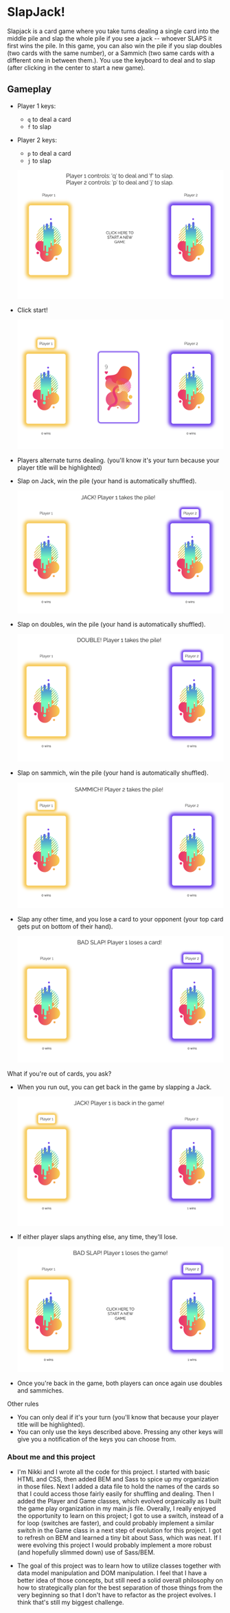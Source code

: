 # SlapJack!
Slapjack is a card game where you take turns dealing a single card into the middle pile and slap the whole pile if you see a jack -- 
whoever SLAPS it first wins the pile. In this game, you can also win the pile if you slap doubles (two cards with the same number),
or a Sammich (two same cards with a different one in between them.). You use the keyboard to deal and to slap (after clicking in the 
center to start a new game).

## Gameplay
* Player 1 keys: 
  - `q` to deal a card
  - `f` to slap

* Player 2 keys:
    - `p` to deal a card
    - `j` to slap
  
  ![Beginning game, before clicking start](./assets/readme-images/before_start_click.png)

* Click start!

  ![After clicking start](./assets/readme-images/after_start_click.png)
    
* Players alternate turns dealing. (you'll know it's your turn because your player title will be highlighted)
* Slap on Jack, win the pile (your hand is automatically shuffled).

  ![Jack slap](./assets/readme-images/jack.png)

* Slap on doubles, win the pile (your hand is automatically shuffled).

  ![Double slap](./assets/readme-images/double.png)

* Slap on sammich, win the pile (your hand is automatically shuffled).
  
  ![Sammich slap](./assets/readme-images/sammich.png)
  
* Slap any other time, and you lose a card to your opponent (your top card gets put on bottom of their hand).

  ![Bad slap](./assets/readme-images/bad_slap_card.png)

What if you're out of cards, you ask?
* When you run out, you can get back in the game by slapping a Jack. 

  ![Jack back](./assets/readme-images/jack_back.png)

* If either player slaps anything else, any time, they'll lose.

    ![Jack back](./assets/readme-images/bad_slap_lose.png)

* Once you're back in the game, both players can once again use doubles and sammiches.

Other rules
* You can only deal if it's your turn (you'll know that because your player title will be highlighted).
* You can only use the keys described above. Pressing any other keys will give you a notification of the keys you can choose from.

### About me and this project
* I'm Nikki and I wrote all the code for this project. I started with basic HTML and CSS, then added BEM and Sass to spice up 
my organization in those files. Next I added a data file to hold the names of the cards so that I could access those fairly easily 
  for shuffling and dealing. Then I added the Player and Game classes, which evolved organically as I built the game play 
  organization in my main.js file. Overally, I really enjoyed the opportunity to learn on this project; I got to use a switch, 
  instead of a for loop (switches are faster), and could probably implement a similar switch in the Game class in a next 
  step of evolution for this project. I got to refresh on BEM and learned a tiny bit about Sass, which was neat. If I were 
  evolving this project I would probably implement a more robust (and hopefully slimmed down) use of Sass/BEM.

* The goal of this project was to learn how to utilize classes together with data model manipulation and DOM manipulation. I 
feel that I have a better idea of those concepts, but still need a solid overall philosophy on how to strategically plan 
  for the best separation of those things from the very beginning so that I don't have to refactor as the project evolves. I 
  think that's still my biggest challenge.
